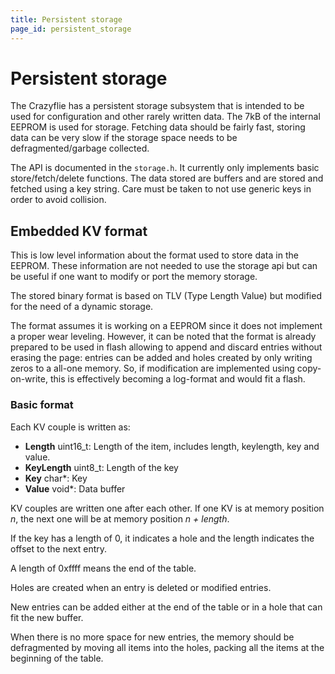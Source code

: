 ```yaml
---
title: Persistent storage
page_id: persistent_storage
---
```


# Persistent storage

The Crazyflie has a persistent storage subsystem that is intended to be used for configuration and other rarely written data.
The 7kB of the internal EEPROM is used for storage.
Fetching data should be fairly fast, storing data can be very slow if the storage space needs to be defragmented/garbage collected.

The API is documented in the `storage.h`.
It currently only implements basic store/fetch/delete functions.
The data stored are buffers and are stored and fetched using a key string.
Care must be taken to not use generic keys in order to avoid collision.


## Embedded KV format

This is low level information about the format used to store data in the EEPROM.
These information are not needed to use the storage api but can be useful if one want to modify or port the memory storage.

The stored binary format is based on TLV (Type Length Value) but modified for the need of a dynamic storage.

The format assumes it is working on a EEPROM since it does not implement a proper wear leveling.
However, it can be noted that the format is already prepared to be used in flash allowing to append and discard entries without erasing the page: entries can be added and holes created by only writing zeros to a all-one memory. So, if modification are implemented using copy-on-write, this is effectively becoming a log-format and would fit a flash.

### Basic format

Each KV couple is written as:

 - **Length** uint16_t: Length of the item, includes length, keylength, key and value.
 - **KeyLength** uint8_t: Length of the key
 - **Key** char*: Key
 - **Value** void*: Data buffer

KV couples are written one after each other. If one KV is at memory position *n*, the next one will be at memory position *n + length*.

If the key has a length of 0, it indicates a hole and the length indicates
the offset to the next entry.

A length of 0xffff means the end of the table.

Holes are created when an entry is deleted or modified entries.

New entries can be added either at the end of the table or in a hole that can fit the new buffer.

When there is no more space for new entries, the memory should be defragmented by moving all items into the holes, packing all the items at the beginning of the table.
